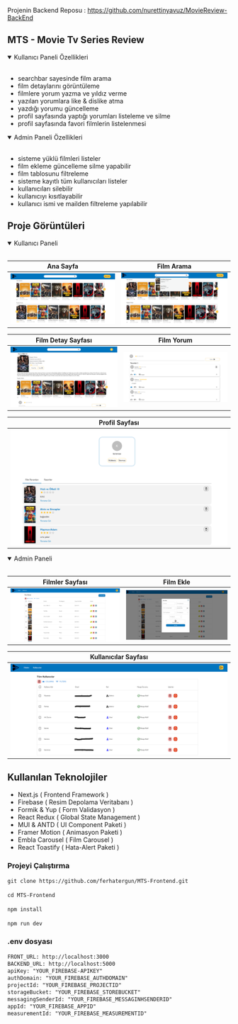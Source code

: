 Projenin Backend Reposu : https://github.com/nurettinyavuz/MovieReview-BackEnd
## MTS - Movie Tv Series Review

<details open>
<summary>Kullanıcı Paneli Özellikleri</summary> <br/>

- searchbar sayesinde film arama
- film detaylarını görüntüleme
- filmlere yorum yazma ve yıldız verme
- yazılan yorumlara like & dislike atma
- yazdığı yorumu güncelleme
- profil sayfasında yaptığı yorumları listeleme ve silme
- profil sayfasında favori filmlerin listelenmesi

</details>

<details open>
<summary>Admin Paneli Özellikleri</summary> <br/>

- sisteme yüklü filmleri listeler
- film ekleme güncelleme silme yapabilir
- film tablosunu filtreleme
- sisteme kayıtlı tüm kullanıcıları listeler
- kullanıcıları silebilir
- kullanıcıyı kısıtlayabilir
- kullanıcı ismi ve mailden filtreleme yapılabilir
</details>

## Proje Görüntüleri
<details open>
<summary>Kullanıcı Paneli</summary> <br/>

| Ana Sayfa | Film Arama | 
|------|--------|
| ![Ana Sayfa](https://github.com/ferhatergun/MTS-Frontend/blob/main/public/k1.png) | ![Film Arama](https://github.com/ferhatergun/MTS-Frontend/blob/main/public/k2.png)

| Film Detay Sayfası | Film Yorum | 
|------|--------|
| ![Film Detay Sayfası](https://github.com/ferhatergun/MTS-Frontend/blob/main/public/k3.png) | ![Film Yorum](https://github.com/ferhatergun/MTS-Frontend/blob/main/public/k4.png)

| Profil Sayfası |
|------|
| ![Profil Sayfası](https://github.com/ferhatergun/MTS-Frontend/blob/main/public/k5.png) | 




</details>

<details open>
<summary>Admin Paneli</summary> <br/>
  
| Filmler Sayfası | Film Ekle | 
|------|--------|
| ![Film Detay Sayfası](https://github.com/ferhatergun/MTS-Frontend/blob/main/public/a1.png) | ![Film Yorum](https://github.com/ferhatergun/MTS-Frontend/blob/main/public/a2.png)

| Kullanıcılar Sayfası |
|------|
| ![Profil Sayfası](https://github.com/ferhatergun/MTS-Frontend/blob/main/public/a3.png) | 



</details>

## Kullanılan Teknolojiler
- Next.js ( Frontend Framework )
- Firebase ( Resim Depolama Veritabanı )
- Formik & Yup ( Form Validasyon )
- React Redux ( Global State Management )
- MUI & ANTD ( UI Component Paketi )
- Framer Motion ( Animasyon Paketi )
- Embla Carousel ( Film Carousel )
- React Toastify ( Hata-Alert Paketi )
   

### Projeyi Çalıştırma
````
git clone https://github.com/ferhatergun/MTS-Frontend.git

cd MTS-Frontend

npm install

npm run dev
````

### .env dosyası
````
FRONT_URL: http://localhost:3000
BACKEND_URL: http://localhost:5000
apiKey: "YOUR_FIREBASE-APIKEY"
authDomain: "YOUR_FIREBASE_AUTHDOMAIN"
projectId: "YOUR_FIREBASE_PROJECTID"
storageBucket: "YOUR_FIREBASE_STOREBUCKET"
messagingSenderId: "YOUR_FIREBASE_MESSAGINHSENDERID"
appId: "YOUR_FIREBASE_APPID"
measurementId: "YOUR_FIREBASE_MEASUREMENTID"
````

